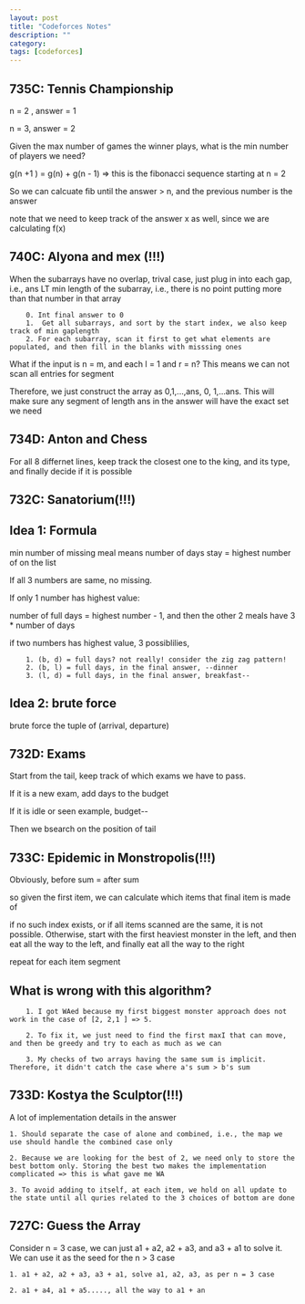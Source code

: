 ```yaml
---
layout: post
title: "Codeforces Notes" 
description: ""
category: 
tags: [codeforces]
---
```



735C: Tennis Championship
-----------
n = 2 , answer = 1

n = 3, answer = 2

Given the max number of games the winner plays, what is the min number of players we need?

g(n +1 ) = g(n) + g(n - 1) => this is the fibonacci sequence starting at n = 2

So we can calcuate fib until the answer > n, and the previous number is the answer

note that we need to keep track of the answer x as well, since we are calculating f(x)



740C: Alyona and mex (!!!)
-----------
When the subarrays have no overlap, trival case, just plug in into each gap, i.e., ans LT min length of the subarray, i.e., there is no point putting more than that number in that array

```
	0. Int final answer to 0
	1.  Get all subarrays, and sort by the start index, we also keep track of min gaplength
	2. For each subarray, scan it first to get what elements are populated, and then fill in the blanks with misssing ones

```

What if the input is n = m, and each l = 1 and r = n? This means we can not scan all entries for segment

Therefore, we just construct the array as 0,1,...,ans, 0, 1,...ans. This will make sure any segment of length ans in the answer will have the exact set we need


734D: Anton and Chess
----------
For all 8 differnet lines, keep track the closest one to the king, and its type, and finally decide if it is possible


732C: Sanatorium(!!!)
---------

Idea 1: Formula
----------
min number of missing meal means number of days stay = highest number of on the list

If all 3 numbers are same, no missing.

If only 1 number has highest value:

number of full days = highest number - 1, and then the other 2 meals have 3 * number of days

if two numbers has highest value, 3 possiblilies, 

```
	1. (b, d) = full days? not really! consider the zig zag pattern!
	2. (b, l) = full days, in the final answer, --dinner
	3. (l, d) = full days, in the final answer, breakfast--

```

Idea 2: brute force
----------
brute force the tuple of (arrival, departure)



732D: Exams
---------
Start from the tail, keep track of which exams we have to pass. 

If it is a new exam, add days to the budget

If it is idle or seen example, budget-- 

Then we bsearch on the position of tail



733C: Epidemic in Monstropolis(!!!)
----------
Obviously, before sum = after sum

so given the first item, we can calculate which items that final item is made of

if no such index exists, or if all items scanned are the same, it is not possible.
Otherwise, start with the first heaviest monster in the left, and then eat all the way to the left, and finally eat all the way to the right

repeat for each item segment


What is wrong with this algorithm?
-----------
```
	1. I got WAed because my first biggest monster approach does not work in the case of [2, 2,1 ] => 5.

	2. To fix it, we just need to find the first maxI that can move, and then be greedy and try to each as much as we can
	
	3. My checks of two arrays having the same sum is implicit. Therefore, it didn't catch the case where a's sum > b's sum

```



733D:  Kostya the Sculptor(!!!)
-----------
A lot of implementation details in the answer

```
1. Should separate the case of alone and combined, i.e., the map we use should handle the combined case only

2. Because we are looking for the best of 2, we need only to store the best bottom only. Storing the best two makes the implementation complicated => this is what gave me WA

3. To avoid adding to itself, at each item, we hold on all update to the state until all quries related to the 3 choices of bottom are done

```


727C: Guess the Array 
----------
Consider n = 3 case, we can just a1 + a2, a2 + a3, and a3 + a1 to solve it. We can use it as the seed for the n > 3 case

```
1. a1 + a2, a2 + a3, a3 + a1, solve a1, a2, a3, as per n = 3 case

2. a1 + a4, a1 + a5....., all the way to a1 + an

```
